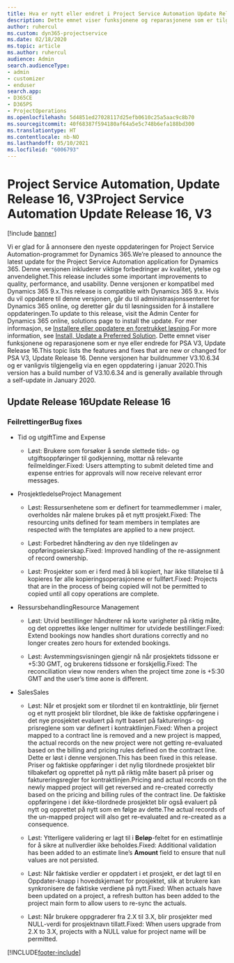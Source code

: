 ```yaml
---
title: Hva er nytt eller endret i Project Service Automation Update Release 16, V3
description: Dette emnet viser funksjonene og reparasjonene som er tilgjengelig i Project Service Automation Update Release 16, V3.
author: ruhercul
ms.custom: dyn365-projectservice
ms.date: 02/18/2020
ms.topic: article
ms.author: ruhercul
audience: Admin
search.audienceType:
- admin
- customizer
- enduser
search.app:
- D365CE
- D365PS
- ProjectOperations
ms.openlocfilehash: 5d4851ed27028117d25efb0610c25a5aac9c8b70
ms.sourcegitcommit: 40f68387f594180af64a5e5c748b6efa188bd300
ms.translationtype: HT
ms.contentlocale: nb-NO
ms.lasthandoff: 05/10/2021
ms.locfileid: "6006793"
---
```

# <a name="project-service-automation-update-release-16-v3"></a><span data-ttu-id="9b4e0-103">Project Service Automation, Update Release 16, V3</span><span class="sxs-lookup"><span data-stu-id="9b4e0-103">Project Service Automation Update Release 16, V3</span></span>

[!include [banner](../includes/psa-now-project-operations.md)]

<span data-ttu-id="9b4e0-104">Vi er glad for å annonsere den nyeste oppdateringen for Project Service Automation-programmet for Dynamics 365.</span><span class="sxs-lookup"><span data-stu-id="9b4e0-104">We’re pleased to announce the latest update for the Project Service Automation application for Dynamics 365.</span></span> <span data-ttu-id="9b4e0-105">Denne versjonen inkluderer viktige forbedringer av kvalitet, ytelse og anvendelighet.</span><span class="sxs-lookup"><span data-stu-id="9b4e0-105">This release includes some important improvements to quality, performance, and usability.</span></span>  <span data-ttu-id="9b4e0-106">Denne versjonen er kompatibel med Dynamics 365 9.x.</span><span class="sxs-lookup"><span data-stu-id="9b4e0-106">This release is compatible with Dynamics 365 9.x.</span></span> <span data-ttu-id="9b4e0-107">Hvis du vil oppdatere til denne versjonen, går du til administrasjonssenteret for Dynamics 365 online, og deretter går du til løsningssiden for å installere oppdateringen.</span><span class="sxs-lookup"><span data-stu-id="9b4e0-107">To update to this release, visit the Admin Center for Dynamics 365 online, solutions page to install the update.</span></span> <span data-ttu-id="9b4e0-108">For mer informasjon, se [Installere eller oppdatere en foretrukket løsning](/dynamics365/project-service/upgrade-psa-home-page).</span><span class="sxs-lookup"><span data-stu-id="9b4e0-108">For more information, see [Install, Update a Preferred Solution](/dynamics365/project-service/upgrade-psa-home-page).</span></span>
<span data-ttu-id="9b4e0-109">Dette emnet viser funksjonene og reparasjonene som er nye eller endrede for PSA V3, Update Release 16.</span><span class="sxs-lookup"><span data-stu-id="9b4e0-109">This topic lists the features and fixes that are new or changed for PSA V3, Update Release 16.</span></span> <span data-ttu-id="9b4e0-110">Denne versjonen har buildnummer V3.10.6.34 og er vanligvis tilgjengelig via en egen oppdatering i januar 2020.</span><span class="sxs-lookup"><span data-stu-id="9b4e0-110">This version has a build number of V3.10.6.34 and is generally available through a self-update in January 2020.</span></span>


## <a name="update-release-16"></a><span data-ttu-id="9b4e0-111">Update Release 16</span><span class="sxs-lookup"><span data-stu-id="9b4e0-111">Update Release 16</span></span>

### <a name="bug-fixes"></a><span data-ttu-id="9b4e0-112">Feilrettinger</span><span class="sxs-lookup"><span data-stu-id="9b4e0-112">Bug fixes</span></span>

-   <span data-ttu-id="9b4e0-113">Tid og utgift</span><span class="sxs-lookup"><span data-stu-id="9b4e0-113">Time and Expense</span></span>

    -   <span data-ttu-id="9b4e0-114">Løst: Brukere som forsøker å sende slettede tids- og utgiftsoppføringer til godkjenning, mottar nå relevante feilmeldinger.</span><span class="sxs-lookup"><span data-stu-id="9b4e0-114">Fixed: Users attempting to submit deleted time and expense entries for approvals will now receive relevant error messages.</span></span>

-   <span data-ttu-id="9b4e0-115">Prosjektledelse</span><span class="sxs-lookup"><span data-stu-id="9b4e0-115">Project Management</span></span>

    -   <span data-ttu-id="9b4e0-116">Løst: Ressursenhetene som er definert for teammedlemmer i maler, overholdes når malene brukes på et nytt prosjekt.</span><span class="sxs-lookup"><span data-stu-id="9b4e0-116">Fixed: The resourcing units defined for team members in templates are respected with the templates are applied to a new project.</span></span>

    -   <span data-ttu-id="9b4e0-117">Løst: Forbedret håndtering av den nye tildelingen av oppføringseierskap.</span><span class="sxs-lookup"><span data-stu-id="9b4e0-117">Fixed: Improved handling of the re-assignment of record ownership.</span></span>

    -   <span data-ttu-id="9b4e0-118">Løst: Prosjekter som er i ferd med å bli kopiert, har ikke tillatelse til å kopieres før alle kopieringsoperasjonene er fullført.</span><span class="sxs-lookup"><span data-stu-id="9b4e0-118">Fixed: Projects that are in the process of being copied will not be permitted to copied until all copy operations are complete.</span></span>

-   <span data-ttu-id="9b4e0-119">Ressursbehandling</span><span class="sxs-lookup"><span data-stu-id="9b4e0-119">Resource Management</span></span>

    -   <span data-ttu-id="9b4e0-120">Løst: Utvid bestillinger håndterer nå korte varigheter på riktig måte, og det opprettes ikke lenger nulltimer for utvidede bestillinger.</span><span class="sxs-lookup"><span data-stu-id="9b4e0-120">Fixed: Extend bookings now handles short durations correctly and no longer creates zero hours for extended bookings.</span></span>

    -   <span data-ttu-id="9b4e0-121">Løst: Avstemmingsvisningen gjengir nå når prosjektets tidssone er +5:30 GMT, og brukerens tidssone er forskjellig.</span><span class="sxs-lookup"><span data-stu-id="9b4e0-121">Fixed: The reconciliation view now renders when the project time zone is +5:30 GMT and the user’s time aone is different.</span></span>

-   <span data-ttu-id="9b4e0-122">Sales</span><span class="sxs-lookup"><span data-stu-id="9b4e0-122">Sales</span></span>

    -   <span data-ttu-id="9b4e0-123">Løst: Når et prosjekt som er tilordnet til en kontraktlinje, blir fjernet og et nytt prosjekt blir tilordnet, ble ikke de faktiske oppføringene i det nye prosjektet evaluert på nytt basert på fakturerings- og prisreglene som var definert i kontraktlinjen.</span><span class="sxs-lookup"><span data-stu-id="9b4e0-123">Fixed: When a project mapped to a contract line is removed and a new project is mapped, the actual records on the new project were not getting re-evaluated based on the billing and pricing rules defined on the contract line.</span></span> <span data-ttu-id="9b4e0-124">Dette er løst i denne versjonen.</span><span class="sxs-lookup"><span data-stu-id="9b4e0-124">This has been fixed in this release.</span></span> <span data-ttu-id="9b4e0-125">Priser og faktiske oppføringer i det nylig tilordnede prosjektet blir tilbakeført og opprettet på nytt på riktig måte basert på priser og faktureringsregler for kontraktlinjen.</span><span class="sxs-lookup"><span data-stu-id="9b4e0-125">Pricing and actual records on the newly mapped project will get reversed and re-created correctly based on the pricing and billing rules of the contract line.</span></span> <span data-ttu-id="9b4e0-126">De faktiske oppføringene i det ikke-tilordnede prosjektet blir også evaluert på nytt og opprettet på nytt som en følge av dette.</span><span class="sxs-lookup"><span data-stu-id="9b4e0-126">The actual records of the un-mapped project will also get re-evaluated and re-created as a consequence.</span></span>

    -   <span data-ttu-id="9b4e0-127">Løst: Ytterligere validering er lagt til i **Beløp**-feltet for en estimatlinje for å sikre at nullverdier ikke beholdes.</span><span class="sxs-lookup"><span data-stu-id="9b4e0-127">Fixed: Additional validation has been added to an estimate line’s **Amount** field to ensure that null values are not persisted.</span></span>

    -   <span data-ttu-id="9b4e0-128">Løst: Når faktiske verdier er oppdatert i et prosjekt, er det lagt til en Oppdater-knapp i hovedskjemaet for prosjektet, slik at brukere kan synkronisere de faktiske verdiene på nytt.</span><span class="sxs-lookup"><span data-stu-id="9b4e0-128">Fixed: When actuals have been updated on a project, a refresh button has been added to the project main form to allow users to re-sync the actuals.</span></span>

    -   <span data-ttu-id="9b4e0-129">Løst: Når brukere oppgraderer fra 2.X til 3.X, blir prosjekter med NULL-verdi for prosjektnavn tillatt.</span><span class="sxs-lookup"><span data-stu-id="9b4e0-129">Fixed: When users upgrade from 2.X to 3.X, projects with a NULL value for project name will be permitted.</span></span>



[!INCLUDE[footer-include](../includes/footer-banner.md)]